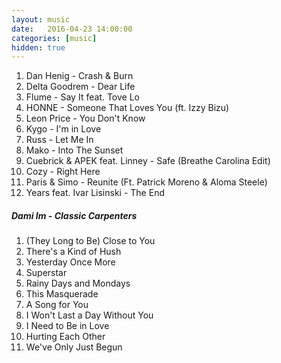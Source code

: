 ```yaml
---
layout: music
date:   2016-04-23 14:00:00
categories: [music]
hidden: true
---
```

1. Dan Henig - Crash & Burn
2. Delta Goodrem - Dear Life
3. Flume - Say It feat. Tove Lo
4. HONNE - Someone That Loves You (ft. Izzy Bizu)
5. Leon Price - You Don't Know
6. Kygo - I'm in Love
7. Russ - Let Me In
8. Mako - Into The Sunset
9. Cuebrick & APEK feat. Linney - Safe (Breathe Carolina Edit)
10. Cozy - Right Here
11. Paris & Simo - Reunite (Ft. Patrick Moreno & Aloma Steele)
12. Years feat. Ivar Lisinski - The End

##### Dami Im - Classic Carpenters

1. (They Long to Be) Close to You
2. There's a Kind of Hush
3. Yesterday Once More
4. Superstar
5. Rainy Days and Mondays
6. This Masquerade
7. A Song for You
8. I Won't Last a Day Without You
9. I Need to Be in Love
10. Hurting Each Other
11. We've Only Just Begun